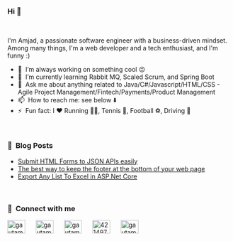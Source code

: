 ### Hi 👋
<br/>
<p>I'm Amjad, a passionate software engineer with a business-driven mindset. Among many things, I'm a web developer and a tech enthusiast, and I'm funny :)</p>

- 🔭 &nbsp;I’m always working on something cool :wink:
- 🌱 &nbsp;I’m currently learning Rabbit MQ, Scaled Scrum, and Spring Boot
- 💬 &nbsp;Ask me about anything related to Java/C#/Javascript/HTML/CSS - Agile Project Management/Fintech/Payments/Product Management
- 📫 &nbsp;How to reach me: see below ⬇️
- ⚡ &nbsp;Fun fact: I :heart: Running 🏃‍♂️, Tennis 🎾, Football ⚽, Driving 🚗

<br/>

### 📕 &nbsp;**Blog Posts**
<!-- BLOG-POST-LIST:START -->
- [Submit HTML Forms to JSON APIs easily](https://dev.to/amjadmh73/submit-html-forms-to-json-apis-easily-137l)
- [The best way to keep the footer at the bottom of your web page](https://dev.to/amjadmh73/the-best-way-to-keep-the-footer-at-the-bottom-of-your-web-page-32ek)
- [Export Any List To Excel in ASP.Net Core](https://dev.to/amjadmh73/export-any-list-to-excel-in-asp-net-core-7d)
<!-- BLOG-POST-LIST:END -->

<br/>

### 🔗 &nbsp;**Connect with me**
<p align="left">
<a href="https://dev.to/amjadmh73" target="_blank"><img align="center" src="https://cdn.jsdelivr.net/npm/simple-icons@3.0.1/icons/dev-dot-to.svg" alt="gautamkrishnar" height="30" width="40" style="padding-right:20px;"/></a>
<a href="https://twitter.com/amjadmh73" target="_blank"><img align="center" src="https://raw.githubusercontent.com/rahuldkjain/github-profile-readme-generator/master/src/images/icons/Social/twitter.svg" alt="gautamkrishnar" height="30" width="40" style="padding-right:20px;"/></a>
<a href="https://linkedin.com/in/gautamkrishnar" target="_blank"><img align="center" src="https://raw.githubusercontent.com/rahuldkjain/github-profile-readme-generator/master/src/images/icons/Social/linked-in-alt.svg" alt="gautamkrishnar" height="30" width="40" style="padding-right:20px;"/></a>
<a href="https://stackoverflow.com/users/6336270/amjad-abujamous" target="_blank"><img align="center" src="https://raw.githubusercontent.com/rahuldkjain/github-profile-readme-generator/master/src/images/icons/Social/stack-overflow.svg" alt="4214976" height="30" width="40" style="padding-right:20px;"/></a>
<a href="https://instagram.com/amjadmh73" target="_blank"><img align="center" src="https://raw.githubusercontent.com/rahuldkjain/github-profile-readme-generator/master/src/images/icons/Social/instagram.svg" alt="gautamkrishnar" height="30" width="40" style="padding-right:20px;"/></a>

